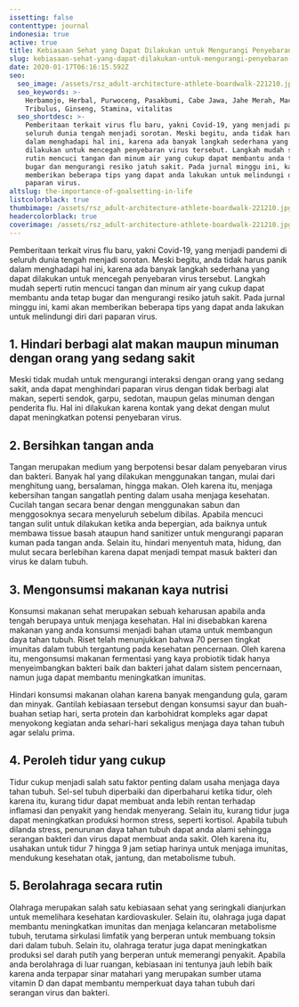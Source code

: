 ```yaml
---
issetting: false
contenttype: journal
indonesia: true
active: true
title: Kebiasaan Sehat yang Dapat Dilakukan untuk Mengurangi Penyebaran Virus
slug: kebiasaan-sehat-yang-dapat-dilakukan-untuk-mengurangi-penyebaran-virus
date: 2020-01-17T06:16:15.592Z
seo:
  seo_image: /assets/rsz_adult-architecture-athlete-boardwalk-221210.jpg
  seo_keywords: >-
    Herbamojo, Herbal, Purwoceng, Pasakbumi, Cabe Jawa, Jahe Merah, Maca,
    Tribulus, Ginseng, Stamina, vitalitas
  seo_shortdesc: >-
    Pemberitaan terkait virus flu baru, yakni Covid-19, yang menjadi pandemi di
    seluruh dunia tengah menjadi sorotan. Meski begitu, anda tidak harus panik
    dalam menghadapi hal ini, karena ada banyak langkah sederhana yang dapat
    dilakukan untuk mencegah penyebaran virus tersebut. Langkah mudah seperti
    rutin mencuci tangan dan minum air yang cukup dapat membantu anda tetap
    bugar dan mengurangi resiko jatuh sakit. Pada jurnal minggu ini, kami akan
    memberikan beberapa tips yang dapat anda lakukan untuk melindungi diri dari
    paparan virus.
altslug: the-importance-of-goalsetting-in-life
listcolorblack: true
thumbimage: /assets/rsz_adult-architecture-athlete-boardwalk-221210.jpg
headercolorblack: true
coverimage: /assets/rsz_adult-architecture-athlete-boardwalk-221210.jpg
---
```


Pemberitaan terkait virus flu baru, yakni Covid-19, yang menjadi pandemi di seluruh dunia tengah menjadi sorotan. Meski begitu, anda tidak harus panik dalam menghadapi hal ini, karena ada banyak langkah sederhana yang dapat dilakukan untuk mencegah penyebaran virus tersebut. Langkah mudah seperti rutin mencuci tangan dan minum air yang cukup dapat membantu anda tetap bugar dan mengurangi resiko jatuh sakit. Pada jurnal minggu ini, kami akan memberikan beberapa tips yang dapat anda lakukan untuk melindungi diri dari paparan virus.

## 1. Hindari berbagi alat makan maupun minuman dengan orang yang sedang sakit

Meski tidak mudah untuk mengurangi interaksi dengan orang yang sedang sakit, anda dapat menghindari paparan virus dengan tidak berbagi alat makan, seperti sendok, garpu, sedotan, maupun gelas minuman dengan penderita flu. Hal ini dilakukan karena kontak yang dekat dengan mulut dapat meningkatkan potensi penyebaran virus.

## 2. Bersihkan tangan anda

Tangan merupakan medium yang berpotensi besar dalam penyebaran virus dan bakteri. Banyak hal yang dilakukan menggunakan tangan, mulai dari menghitung uang, bersalaman, hingga makan. Oleh karena itu, menjaga kebersihan tangan sangatlah penting dalam usaha menjaga kesehatan. Cucilah tangan secara benar dengan menggunakan sabun dan menggosoknya secara menyeluruh sebelum dibilas. Apabila mencuci tangan sulit untuk dilakukan ketika anda bepergian, ada baiknya untuk membawa tissue basah ataupun hand sanitizer untuk mengurangi paparan kuman pada tangan anda. Selain itu, hindari menyentuh mata, hidung, dan mulut secara berlebihan karena dapat menjadi tempat masuk bakteri dan virus ke dalam tubuh.

## 3. Mengonsumsi makanan kaya nutrisi

Konsumsi makanan sehat merupakan sebuah keharusan apabila anda tengah berupaya untuk menjaga kesehatan. Hal ini disebabkan karena makanan yang anda konsumsi menjadi bahan utama untuk membangun daya tahan tubuh. Riset telah menunjukkan bahwa 70 persen tingkat imunitas dalam tubuh tergantung pada kesehatan pencernaan. Oleh karena itu, mengonsumsi makanan fermentasi yang kaya probiotik tidak hanya menyeimbangkan bakteri baik dan bakteri jahat dalam sistem pencernaan, namun juga dapat membantu meningkatkan imunitas.

Hindari konsumsi makanan olahan karena banyak mengandung gula, garam dan minyak. Gantilah kebiasaan tersebut dengan konsumsi sayur dan buah-buahan setiap hari, serta protein dan karbohidrat kompleks agar dapat menyokong kegiatan anda sehari-hari sekaligus menjaga daya tahan tubuh agar selalu prima.

## 4. Peroleh tidur yang cukup

Tidur cukup menjadi salah satu faktor penting dalam usaha menjaga daya tahan tubuh. Sel-sel tubuh diperbaiki dan diperbaharui ketika tidur, oleh karena itu, kurang tidur dapat membuat anda lebih rentan terhadap inflamasi dan penyakit yang hendak menyerang. Selain itu, kurang tidur juga dapat meningkatkan produksi hormon stress, seperti kortisol. Apabila tubuh dilanda stress, penurunan daya tahan tubuh dapat anda alami sehingga serangan bakteri dan virus dapat membuat anda sakit. Oleh karena itu, usahakan untuk tidur 7 hingga 9 jam setiap harinya untuk menjaga imunitas, mendukung kesehatan otak, jantung, dan metabolisme tubuh.

## 5. Berolahraga secara rutin

Olahraga merupakan salah satu kebiasaan sehat yang seringkali dianjurkan untuk memelihara kesehatan kardiovaskuler. Selain itu, olahraga juga dapat membantu meningkatkan imunitas dan menjaga kelancaran metabolisme tubuh, terutama sirkulasi limfatik yang berperan untuk membuang toksin dari dalam tubuh. Selain itu, olahraga teratur juga dapat meningkatkan produksi sel darah putih yang berperan untuk memerangi penyakit. Apabila anda berolahraga di luar ruangan, kebiasaan ini tentunya jauh lebih baik karena anda terpapar sinar matahari yang merupakan sumber utama vitamin D dan dapat membantu memperkuat daya tahan tubuh dari serangan virus dan bakteri.
